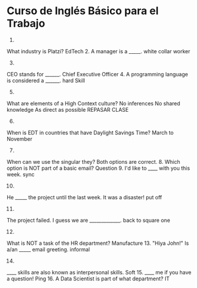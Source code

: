 # Curso de Inglés Básico para el Trabajo

1.
What industry is Platzi?
EdTech
2.
A manager is a _____.
white collar worker

3.
CEO stands for ______.
Chief Executive Officer
4.
A programming language is considered a ______.
hard Skill

5.
What are elements of a High Context culture?
No inferences
No shared knowledge
As direct as possible
REPASAR CLASE

6.
When is EDT in countries that have Daylight Savings Time?
March to November

7.
When can we use the singular they?
Both options are correct.
8.
Which option is NOT part of a basic email?
Question
9.
I'd like to ____ with you this week.
sync

10.
He _____ the project until the last week. It was a disaster!
put off

11.
The project failed. I guess we are _____________.
back to square one

12.
What is NOT a task of the HR department?
Manufacture
13.
"Hiya John!" Is a/an _____ email greeting.
informal

14.
____ skills are also known as interpersonal skills.
Soft
15.
____ me if you have a question!
Ping
16.
A Data Scientist is part of what department?
IT